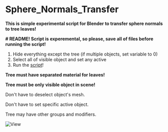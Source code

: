 # Sphere_Normals_Transfer
**This is simple experimental script for Blender to transfer sphere normals to tree leaves!**

**# README! Script is experemental, so please, save all of files before running the script!**

1. Hide everything except the tree (if multiple objects, set <merged> variable to 0)
2. Select all of visible object and set any active
3. Run the [script](/Sphere_Normals_Transfer.py)!

**Tree must have separated material for leaves!**

**Tree must be only visible object in scene!**

Don't have to deselect object's mesh.

Don't have to set specific active object.

Tree may have other groups and modifiers.

![View](https://github.com/iamNikitaBelous/Sphere_Normals_Transfer/assets/80423911/527f9dc5-7676-410d-aa9a-12a935128700)
